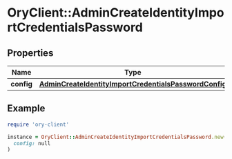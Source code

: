 # OryClient::AdminCreateIdentityImportCredentialsPassword

## Properties

| Name | Type | Description | Notes |
| ---- | ---- | ----------- | ----- |
| **config** | [**AdminCreateIdentityImportCredentialsPasswordConfig**](AdminCreateIdentityImportCredentialsPasswordConfig.md) |  | [optional] |

## Example

```ruby
require 'ory-client'

instance = OryClient::AdminCreateIdentityImportCredentialsPassword.new(
  config: null
)
```

